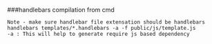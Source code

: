 ###handlebars compilation from cmd
```
Note - make sure handlebar file extensation should be handlebars
handlebars templates/*.handlebars -a -f public/js/template.js
-a : This will help to generate require js based dependency 

```